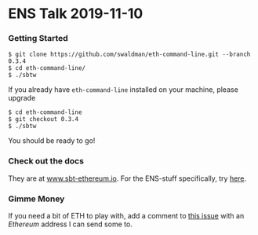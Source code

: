 # ENS Talk 2019-11-10

### Getting Started

```
$ git clone https://github.com/swaldman/eth-command-line.git --branch 0.3.4
$ cd eth-command-line/
$ ./sbtw
```

If you already have `eth-command-line` installed on your machine, please upgrade

```
$ cd eth-command-line
$ git checkout 0.3.4
$ ./sbtw
```

You should be ready to go!

### Check out the docs

They are at www.sbt-ethereum.io. For the ENS-stuff specifically, try [here](https://www.sbt-ethereum.io/tasks/ens.html).

### Gimme Money

If you need a bit of ETH to play with, add a comment to [this issue](https://github.com/swaldman/ens-talk/issues/1) with an _Ethereum_ address I can send some to.

